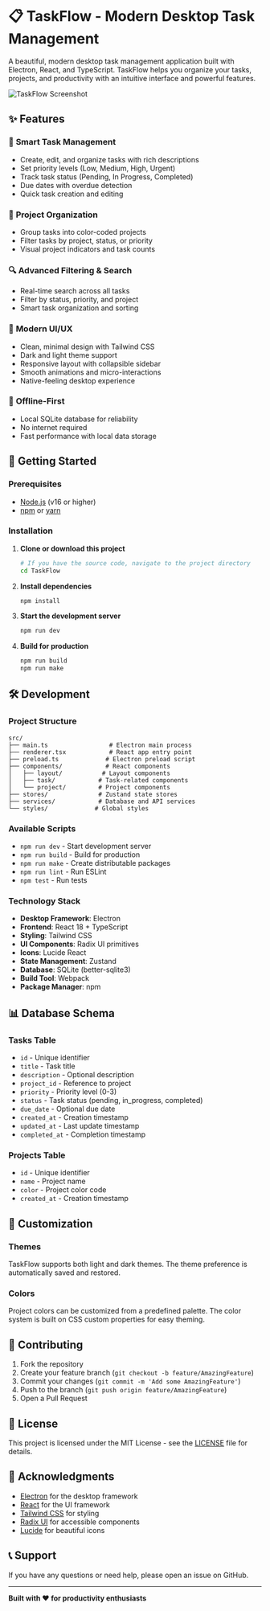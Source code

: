 # 📋 TaskFlow - Modern Desktop Task Management

A beautiful, modern desktop task management application built with Electron, React, and TypeScript. TaskFlow helps you organize your tasks, projects, and productivity with an intuitive interface and powerful features.

![TaskFlow Screenshot](https://via.placeholder.com/800x500/3b82f6/white?text=TaskFlow+Screenshot)

## ✨ Features

### 🎯 **Smart Task Management**
- Create, edit, and organize tasks with rich descriptions
- Set priority levels (Low, Medium, High, Urgent)
- Track task status (Pending, In Progress, Completed)
- Due dates with overdue detection
- Quick task creation and editing

### 📁 **Project Organization**
- Group tasks into color-coded projects
- Filter tasks by project, status, or priority
- Visual project indicators and task counts

### 🔍 **Advanced Filtering & Search**
- Real-time search across all tasks
- Filter by status, priority, and project
- Smart task organization and sorting

### 🎨 **Modern UI/UX**
- Clean, minimal design with Tailwind CSS
- Dark and light theme support
- Responsive layout with collapsible sidebar
- Smooth animations and micro-interactions
- Native-feeling desktop experience

### 💾 **Offline-First**
- Local SQLite database for reliability
- No internet required
- Fast performance with local data storage

## 🚀 Getting Started

### Prerequisites
- [Node.js](https://nodejs.org/) (v16 or higher)
- [npm](https://www.npmjs.com/) or [yarn](https://yarnpkg.com/)

### Installation

1. **Clone or download this project**
   ```bash
   # If you have the source code, navigate to the project directory
   cd TaskFlow
   ```

2. **Install dependencies**
   ```bash
   npm install
   ```

3. **Start the development server**
   ```bash
   npm run dev
   ```

4. **Build for production**
   ```bash
   npm run build
   npm run make
   ```

## 🛠️ Development

### Project Structure
```
src/
├── main.ts                 # Electron main process
├── renderer.tsx            # React app entry point
├── preload.ts             # Electron preload script
├── components/            # React components
│   ├── layout/           # Layout components
│   ├── task/            # Task-related components
│   └── project/         # Project components
├── stores/              # Zustand state stores
├── services/            # Database and API services
└── styles/             # Global styles
```

### Available Scripts

- `npm run dev` - Start development server
- `npm run build` - Build for production
- `npm run make` - Create distributable packages
- `npm run lint` - Run ESLint
- `npm test` - Run tests

### Technology Stack

- **Desktop Framework**: Electron
- **Frontend**: React 18 + TypeScript
- **Styling**: Tailwind CSS
- **UI Components**: Radix UI primitives
- **Icons**: Lucide React
- **State Management**: Zustand
- **Database**: SQLite (better-sqlite3)
- **Build Tool**: Webpack
- **Package Manager**: npm

## 📊 Database Schema

### Tasks Table
- `id` - Unique identifier
- `title` - Task title
- `description` - Optional description
- `project_id` - Reference to project
- `priority` - Priority level (0-3)
- `status` - Task status (pending, in_progress, completed)
- `due_date` - Optional due date
- `created_at` - Creation timestamp
- `updated_at` - Last update timestamp
- `completed_at` - Completion timestamp

### Projects Table
- `id` - Unique identifier
- `name` - Project name
- `color` - Project color code
- `created_at` - Creation timestamp

## 🎨 Customization

### Themes
TaskFlow supports both light and dark themes. The theme preference is automatically saved and restored.

### Colors
Project colors can be customized from a predefined palette. The color system is built on CSS custom properties for easy theming.

## 🤝 Contributing

1. Fork the repository
2. Create your feature branch (`git checkout -b feature/AmazingFeature`)
3. Commit your changes (`git commit -m 'Add some AmazingFeature'`)
4. Push to the branch (`git push origin feature/AmazingFeature`)
5. Open a Pull Request

## 📝 License

This project is licensed under the MIT License - see the [LICENSE](LICENSE) file for details.

## 🙏 Acknowledgments

- [Electron](https://www.electronjs.org/) for the desktop framework
- [React](https://reactjs.org/) for the UI framework
- [Tailwind CSS](https://tailwindcss.com/) for styling
- [Radix UI](https://www.radix-ui.com/) for accessible components
- [Lucide](https://lucide.dev/) for beautiful icons

## 📞 Support

If you have any questions or need help, please open an issue on GitHub.

---

**Built with ❤️ for productivity enthusiasts**
